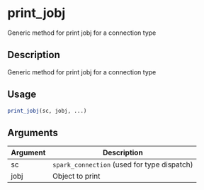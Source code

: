 # print_jobj


Generic method for print jobj for a connection type




## Description

Generic method for print jobj for a connection type





## Usage
```r
print_jobj(sc, jobj, ...)
```




## Arguments


Argument      |Description
------------- |----------------
sc | ``spark_connection`` (used for type dispatch)
jobj | Object to print






